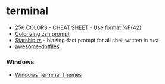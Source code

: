 # terminal

* [256 COLORS - CHEAT SHEET](https://jonasjacek.github.io/colors/) - Use format %F{42}
* [Colorizing zsh prompt](https://scriptingosx.com/2019/07/moving-to-zsh-06-customizing-the-zsh-prompt/)
* [Starship.rs](https://starship.rs) - blazing-fast prompt for all shell written in rust
* [awesome-dotfiles](https://github.com/webpro/awesome-dotfiles)



### Windows

* [Windows Terminal Themes](https://windowsterminalthemes.dev)
